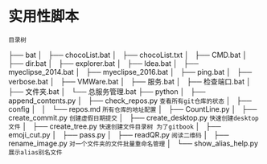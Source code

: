 # 实用性脚本

`目录树`

├── bat
│   ├── chocoList.bat
│   ├── chocoList.txt
│   ├── CMD.bat
│   ├── dir.bat
│   ├── explorer.bat
│   ├── Idea.bat
│   ├── myeclipse_2014.bat
│   ├── myeclipse_2016.bat
│   ├── ping.bat
│   ├── verbose.bat
│   ├── VMWare.bat
│   ├── 服务.bat
│   ├── 检查端口.bat
│   ├── 文件夹.bat
│   └── 总服务管理.bat
├── python
│   ├── append_contents.py
│   ├── check_repos.py `查看所有git仓库的状态`
│   ├── config 
│   │   └── repos.md `所有仓库的地址配置`
│   ├── CountLine.py 
│   ├── create_commit.py `创建虚假日期提交`
│   ├── create_desktop.py `快速创建desktop文件`
│   ├── create_tree.py `快速创建文件目录树 为了gitbook`
│   ├── emoji_cut.py 
│   ├── pass.py
│   ├── readQR.py `阅读二维码`
│   ├── rename_image.py `对一个文件夹的文件批量重命名管理`
│   └── show_alias_help.py `展示alias别名文件`
